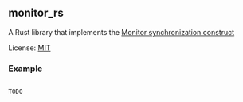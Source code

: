 ## monitor_rs
A Rust library that implements the [Monitor synchronization construct](https://en.wikipedia.org/wiki/Monitor_%28synchronization%29)

License: [MIT](https://github.com/kirillkh/monitor_rs/blob/master/legal/mit.md)

### Example
```rust

TODO

```